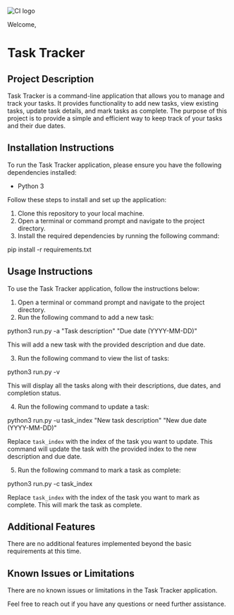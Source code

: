 ![CI logo](https://codeinstitute.s3.amazonaws.com/fullstack/ci_logo_small.png)

Welcome,

# Task Tracker

## Project Description
Task Tracker is a command-line application that allows you to manage and track your tasks. It provides functionality to add new tasks, view existing tasks, update task details, and mark tasks as complete. The purpose of this project is to provide a simple and efficient way to keep track of your tasks and their due dates.

## Installation Instructions
To run the Task Tracker application, please ensure you have the following dependencies installed:

- Python 3

Follow these steps to install and set up the application:

1. Clone this repository to your local machine.
2. Open a terminal or command prompt and navigate to the project directory.
3. Install the required dependencies by running the following command:

pip install -r requirements.txt


## Usage Instructions
To use the Task Tracker application, follow the instructions below:

1. Open a terminal or command prompt and navigate to the project directory.
2. Run the following command to add a new task:

python3 run.py -a "Task description" "Due date (YYYY-MM-DD)"      

This will add a new task with the provided description and due date.

3. Run the following command to view the list of tasks:

python3 run.py -v

This will display all the tasks along with their descriptions, due dates, and completion status.

4. Run the following command to update a task:

python3 run.py -u task_index "New task description" "New due date (YYYY-MM-DD)"

Replace `task_index` with the index of the task you want to update. This command will update the task with the provided index to the new description and due date.

5. Run the following command to mark a task as complete:

python3 run.py -c task_index

Replace `task_index` with the index of the task you want to mark as complete. This will mark the task as complete.

## Additional Features
There are no additional features implemented beyond the basic requirements at this time.

## Known Issues or Limitations
There are no known issues or limitations in the Task Tracker application.

Feel free to reach out if you have any questions or need further assistance.
